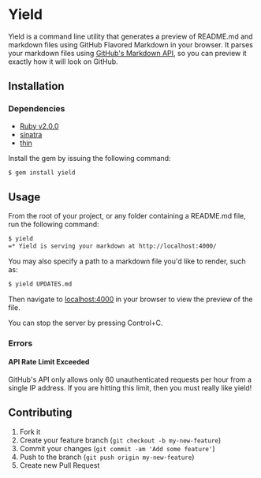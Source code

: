 # Yield

Yield is a command line utility that generates a preview of README.md and markdown files using GitHub Flavored Markdown in your browser. It parses your markdown files using [GitHub's Markdown API](http://developer.github.com/v3/markdown/), so you can preview it exactly how it will look on GitHub.

## Installation

### Dependencies

* [Ruby v2.0.0](http://www.ruby-lang.org/en/)
* [sinatra](http://sinatrarb.com)
* [thin](http://code.macournoyer.com/thin/)

Install the gem by issuing the following command:

```bash
$ gem install yield
```

## Usage

From the root of your project, or any folder containing a README.md file, run the following command:

```bash
$ yield
=* Yield is serving your markdown at http://localhost:4000/
```

You may also specify a path to a markdown file you'd like to render, such as:

```bash
$ yield UPDATES.md
```

Then navigate to [localhost:4000](http://localhost:4000) in your browser to view the preview of the file.

You can stop the server by pressing Control+C.

### Errors

#### API Rate Limit Exceeded

GitHub's API only allows only 60 unauthenticated requests per hour from a single IP address. If you are hitting this limit, then you must really like yield!

## Contributing

1. Fork it
2. Create your feature branch (`git checkout -b my-new-feature`)
3. Commit your changes (`git commit -am 'Add some feature'`)
4. Push to the branch (`git push origin my-new-feature`)
5. Create new Pull Request
